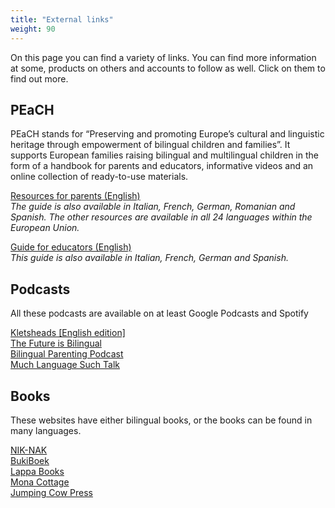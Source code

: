 ```yaml
---
title: "External links"
weight: 90
---
```


On this page you can find a variety of links. You can find more information at some, products on others and accounts to follow as well. Click on them to find out more.

## PEaCH

PEaCH stands for “Preserving and promoting Europe’s cultural and linguistic heritage through empowerment of bilingual children and families”. It supports European families raising bilingual and multilingual children in the form of a handbook for parents and educators, informative videos and an online collection of ready-to-use materials.

[Resources for parents (English)](https://bilingualfamily.eu/resources-for-parents)  
_The guide is also available in Italian, French, German, Romanian and Spanish. The other resources are available in all 24 languages within the European Union._

[Guide for educators (English)](https://bilingualfamily.eu/resources-for-parents)  
_This guide is also available in Italian, French, German and Spanish._

## Podcasts

All these podcasts are available on at least Google Podcasts and Spotify

[Kletsheads [English edition]](https://kletsheadspodcast.org/)  
[The Future is Bilingual](https://anchor.fm/the-future-is-bilingual)  
[Bilingual Parenting Podcast](https://bilingualparentingpodcast.libsyn.com)  
[Much Language Such Talk](https://mlstpodcast.com/)

## Books

These websites have either bilingual books, or the books can be found in many languages.

[NIK-NAK](https://nik-nak.eu/)  
[BukiBoek](https://bukiboek.nl/en/)  
[Lappa Books](https://www.lappabooks.nl/)  
[Mona Cottage](https://www.monacottage.com/)  
[Jumping Cow Press](https://www.jumpingcowpress.com/)
